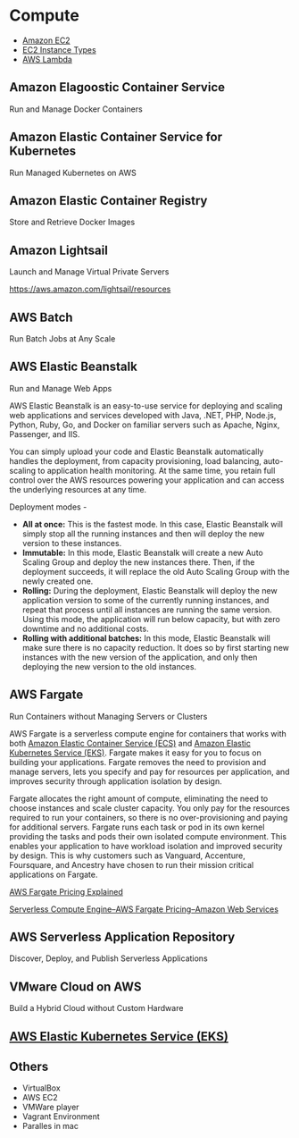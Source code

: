 # Compute

- [Amazon EC2](cloud/aws/compute/amazon-ec2.md)
- [EC2 Instance Types](cloud/aws/compute/ec2-instance-types.md)
- [AWS Lambda](cloud/aws/compute/aws-lambda.md)

## Amazon Elagoostic Container Service

Run and Manage Docker Containers

## Amazon Elastic Container Service for Kubernetes

Run Managed Kubernetes on AWS

## Amazon Elastic Container Registry

Store and Retrieve Docker Images

## Amazon Lightsail

Launch and Manage Virtual Private Servers

https://aws.amazon.com/lightsail/resources

## AWS Batch

Run Batch Jobs at Any Scale

## AWS Elastic Beanstalk

Run and Manage Web Apps

AWS Elastic Beanstalk is an easy-to-use service for deploying and scaling web applications and services developed with Java, .NET, PHP, Node.js, Python, Ruby, Go, and Docker on familiar servers such as Apache, Nginx, Passenger, and IIS.

You can simply upload your code and Elastic Beanstalk automatically handles the deployment, from capacity provisioning, load balancing, auto-scaling to application health monitoring. At the same time, you retain full control over the AWS resources powering your application and can access the underlying resources at any time.

Deployment modes -

- **All at once:** This is the fastest mode. In this case, Elastic Beanstalk will simply stop all the running instances and then will deploy the new version to these instances.
- **Immutable:** In this mode, Elastic Beanstalk will create a new Auto Scaling Group and deploy the new instances there. Then, if the deployment succeeds, it will replace the old Auto Scaling Group with the newly created one.
- **Rolling:** During the deployment, Elastic Beanstalk will deploy the new application version to some of the currently running instances, and repeat that process until all instances are running the same version. Using this mode, the application will run below capacity, but with zero downtime and no additional costs.
- **Rolling with additional batches:** In this mode, Elastic Beanstalk will make sure there is no capacity reduction. It does so by first starting new instances with the new version of the application, and only then deploying the new version to the old instances.

## AWS Fargate

Run Containers without Managing Servers or Clusters

AWS Fargate is a serverless compute engine for containers that works with both [Amazon Elastic Container Service (ECS)](https://aws.amazon.com/ecs/) and [Amazon Elastic Kubernetes Service (EKS)](https://aws.amazon.com/eks/). Fargate makes it easy for you to focus on building your applications. Fargate removes the need to provision and manage servers, lets you specify and pay for resources per application, and improves security through application isolation by design.

Fargate allocates the right amount of compute, eliminating the need to choose instances and scale cluster capacity. You only pay for the resources required to run your containers, so there is no over-provisioning and paying for additional servers. Fargate runs each task or pod in its own kernel providing the tasks and pods their own isolated compute environment. This enables your application to have workload isolation and improved security by design. This is why customers such as Vanguard, Accenture, Foursquare, and Ancestry have chosen to run their mission critical applications on Fargate.

[AWS Fargate Pricing Explained](https://www.vantage.sh/blog/fargate-pricing)

[Serverless Compute Engine–AWS Fargate Pricing–Amazon Web Services](https://aws.amazon.com/fargate/pricing/)

## AWS Serverless Application Repository

Discover, Deploy, and Publish Serverless Applications

## VMware Cloud on AWS

Build a Hybrid Cloud without Custom Hardware

## [AWS Elastic Kubernetes Service (EKS)](amazon-eks)

## Others

- VirtualBox
- AWS EC2
- VMWare player
- Vagrant Environment
- Paralles in mac
